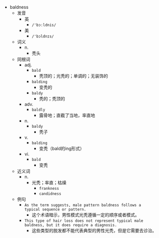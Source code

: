 - baldness
  - 发音
    - 英
      - `/'bɔːldnis/`
    - 美
      - `/'bɔldnɪs/`
  - 词义
    - n.
      - 秃头
  - 同根词
    - adj.
      - `bald`
        - 秃顶的；光秃的；单调的；无装饰的
      - `balding`
        - 变秃的
      - `baldy`
        - 秃的；秃顶的
    - adv.
      - `baldly`
        - 露骨地；直截了当地，率直地
    - n.
      - `baldy`
        - 秃子
    - v.
      - `balding`
        - 变秃（bald的ing形式）
    - vi.
      - `bald`
        - 变秃
  - 近义词
    - n.
      - 光秃；率直；枯燥
        - `frankness`
        - `candidness`
  - 例句
    - `As the term suggests, male pattern baldness follows a typical sequence or pattern.`
      - 这个术语暗示，男性模式光秃遵循一定的顺序或者模式。
    - `This type of hair loss does not represent typical male baldness, but it does require a diagnosis.`
      - 这些类型的脱发都不能代表典型的男性光秃，但是它需要去诊治。

